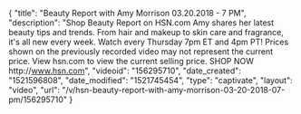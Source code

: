 {
    "title": "Beauty Report with Amy Morrison 03.20.2018 - 7 PM",
    "description": "Shop Beauty Report on HSN.com Amy shares her latest beauty tips and trends. From hair and makeup to skin care and fragrance, it's all new every week. Watch every Thursday 7pm ET and 4pm PT! Prices shown on the previously recorded video may not represent the current price. View hsn.com to view the current selling price. SHOP NOW http:\/\/www.hsn.com",
    "videoid": "156295710",
    "date_created": "1521596808",
    "date_modified": "1521745454",
    "type": "captivate",
    "layout": "video",
    "url": "\/v\/hsn-beauty-report-with-amy-morrison-03-20-2018-07-pm\/156295710"
}